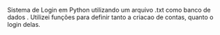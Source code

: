 Sistema de Login em Python utilizando um arquivo .txt como banco de dados .
Utilizei funções para definir tanto a criacao de contas, quanto o login delas.
